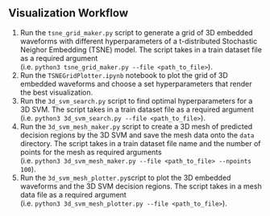 ## Visualization Workflow 

1. Run the ```tsne_grid_maker.py``` script to generate a grid of 3D embedded waveforms with different hyperparameters of a t-distributed Stochastic Neighor Embedding (TSNE) model. The script takes in a train dataset file as a required argument  
(i.e. ```python3 tsne_grid_maker.py --file <path_to_file>```).
2. Run the ```TSNEGridPlotter.ipynb``` notebook to plot the grid of 3D embedded waveforms and choose a set hyperparameters that render the best visualization.
3. Run the ```3d_svm_search.py``` script to find optimal hyperparameters for a 3D SVM. The script takes in a train dataset file as a required argument  
(i.e. ```python3 3d_svm_search.py --file <path_to_file>```).
4. Run the ```3d_svm_mesh_maker.py``` script to create a 3D mesh of predicted decision regions by the 3D SVM and save the mesh data onto the ```data``` directory. The script takes in a train dataset file name and the number of points for the mesh as required arguments  
(i.e. ```python3 3d_svm_mesh_maker.py --file <path_to_file> --npoints 100```).
5. Run the ```3d_svm_mesh_plotter.py```script to plot the 3D embedded waveforms and the 3D SVM decision regions. The script takes in a mesh data file as a required argument  
(i.e. ```python3 3d_svm_mesh_plotter.py --file <path_to_file>```).